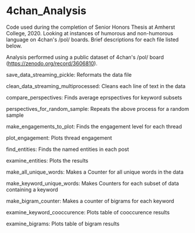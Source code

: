 # 4chan_Analysis
Code used during the completion of Senior Honors Thesis at Amherst College, 2020. Looking at instances of humorous and non-humorous language on 4chan's /pol/ boards. Brief descriptions for each file listed below.

Analysis performed using a public dataset of 4chan's /pol/ board (https://zenodo.org/record/3606810).


save_data_streaming_pickle: 
Reformats the data file


clean_data_streaming_multiprocessed:
Cleans each line of text in the data


compare_perspectives:
Finds average eprspectives for keyword subsets

perspectives_for_random_sample:
Repeats the above process for a random sample


make_engagements_to_plot:
Finds the engagement level for each thread 

plot_engagement:
Plots thread engagement


find_entities:
Finds the named entities in each post

examine_entities:
Plots the results 


make_all_unique_words:
Makes a Counter for all unique words in the data

make_keyword_unique_words:
Makes Counters for each subset of data containing a keyword

make_bigram_counter:
Makes a counter of bigrams for each keyword  

examine_keyword_cooccurence:
Plots table of cooccurence results

examine_bigrams:
Plots table of bigram results
